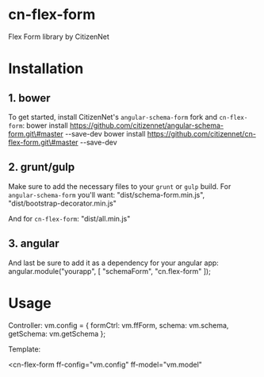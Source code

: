 # cn-flex-form
Flex Form library by CitizenNet

# Installation

## 1. bower
To get started, install CitizenNet's `angular-schema-form` fork and `cn-flex-form`:
    bower install https://github.com/citizennet/angular-schema-form.git\#master --save-dev
    bower install https://github.com/citizennet/cn-flex-form.git\#master --save-dev

## 2. grunt/gulp
Make sure to add the necessary files to your `grunt` or `gulp` build. For
`angular-schema-form` you'll want:
    "dist/schema-form.min.js",
    "dist/bootstrap-decorator.min.js"

And for `cn-flex-form`:
    "dist/all.min.js"

## 3. angular
And last be sure to add it as a dependency for your angular app:
    angular.module("yourapp", [
        "schemaForm",
        "cn.flex-form"
    ]);

# Usage
Controller:
    vm.config = {
        formCtrl: vm.ffForm,
        schema: vm.schema,
        getSchema: vm.getSchema
    };

Template:
    <form name="vm.ffForm">
        <cn-flex-form
            ff-config="vm.config"
            ff-model="vm.model"
        </cn-flex-form>
    </form>
